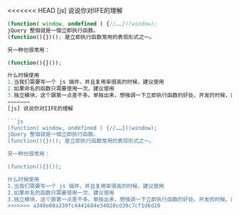 <<<<<<< HEAD
[js] 说说你对IIFE的理解

```js
(function( window, undefined ) {//……})(window);
jQuery 整個就是一個立即执行函数。
(function(){})(); 是立即执行函数常用的表现形式之一。

另一种也很常用：

(function(){}());

什么时候使用
1.当我们需要写一个 js 插件，并且复用率很高的时候，建议使用
2.如果命名的函数只需要使用一次，建议使用
3.独立模块，这个跟第一点差不多。单独出来，想强调一下立即执行函数的好处，开发的时候，能做到各组合模块的低耦合，减少对全局作用域的污染
=======
[js] 说说你对IIFE的理解

```js
(function( window, undefined ) {//……})(window);
jQuery 整個就是一個立即执行函数。
(function(){})(); 是立即执行函数常用的表现形式之一。

另一种也很常用：

(function(){}());

什么时候使用
1.当我们需要写一个 js 插件，并且复用率很高的时候，建议使用
2.如果命名的函数只需要使用一次，建议使用
3.独立模块，这个跟第一点差不多。单独出来，想强调一下立即执行函数的好处，开发的时候，能做到各组合模块的低耦合，减少对全局作用域的污染
>>>>>>> a348e00a339fc4441684e34028cd39c7cf1d6d28
```